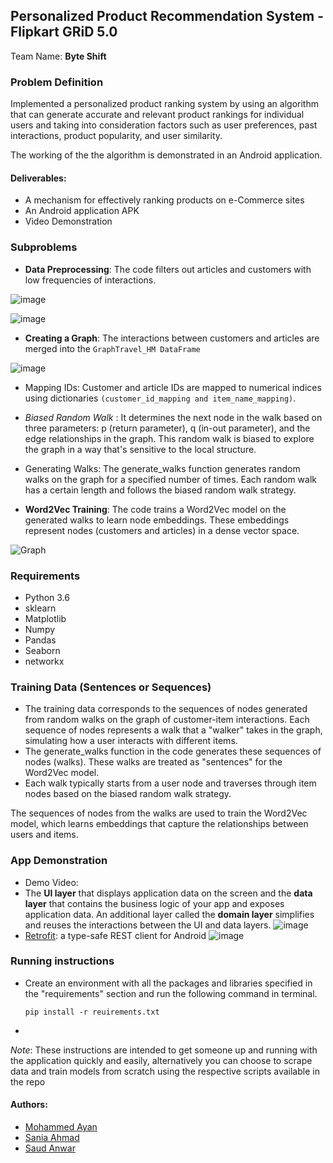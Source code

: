 ## Personalized Product Recommendation System - Flipkart GRiD 5.0

Team Name:  **Byte Shift**

### Problem Definition
Implemented a personalized product ranking system by using an algorithm that can generate accurate and relevant product
rankings for individual users and taking into consideration  factors such as user preferences, past interactions, product popularity, and user similarity. 

The working of the the algorithm is demonstrated in an Android application.

#### Deliverables: 
- A mechanism for effectively ranking products on e-Commerce sites
- An Android application APK
- Video Demonstration  

### Subproblems
- **Data Preprocessing**: The code filters out articles and customers with low frequencies of interactions.

![image](https://github.com/saniaahmad6/new/assets/94756953/de5adbf9-ffbc-44cc-aac0-5381a161dbde)

![image](https://github.com/saniaahmad6/new/assets/94756953/caf5dbed-bd14-4f8a-8a26-d0369b8729fb)

- **Creating a Graph**: The interactions between customers and articles are merged into the `GraphTravel_HM DataFrame`


![image](https://github.com/saniaahmad6/new/assets/94756953/cdb650e1-c3d3-4511-9eec-315ce3604da6)


- Mapping IDs: Customer and article IDs are mapped to numerical indices using dictionaries `(customer_id_mapping and item_name_mapping)`.

- *Biased Random Walk* : It determines the next node in the walk based on three parameters: p (return parameter), q (in-out parameter), and the edge relationships in the graph. This random walk is biased to explore the graph in a way that's sensitive to the local structure.

- Generating Walks: The generate_walks function generates random walks on the graph for a specified number of times. Each random walk has a certain length and follows the biased random walk strategy.

- **Word2Vec Training**: The code trains a Word2Vec model on the generated walks to learn node embeddings. These embeddings represent nodes (customers and articles) in a dense vector space.

![Graph](https://github.com/saniaahmad6/new/assets/94756953/24eb970c-0b22-4278-a602-855f1e1febbe)


### Requirements 
 - Python 3.6
 - sklearn
 - Matplotlib
 - Numpy
 - Pandas
 - Seaborn
 - networkx

### Training Data (Sentences or Sequences)
- The training data corresponds to the sequences of nodes generated from random walks on the graph of customer-item interactions. Each sequence of nodes represents a walk that a "walker" takes in the graph, simulating how a user interacts with different items.
- The generate_walks function in the code generates these sequences of nodes (walks). These walks are treated as "sentences" for the Word2Vec model.
- Each walk typically starts from a user node and traverses through item nodes based on the biased random walk strategy.

The sequences of nodes from the walks are used to train the Word2Vec model, which learns embeddings that capture the relationships between users and items.

### App Demonstration
- Demo Video: 
- The **UI layer** that displays application data on the screen and the **data layer** that contains the business logic of your app and exposes application data. An additional layer called the **domain layer** simplifies and reuses the interactions between the UI and data layers.
![image](https://github.com/saniaahmad6/new/assets/94756953/e7f3b0fa-0929-4e40-9f86-48084aa23f4f)
- [Retrofit](https://square.github.io/retrofit/): a type-safe REST client for Android
![image](https://github.com/saniaahmad6/new/assets/94756953/baf81d95-2341-49db-82f8-514b7d62ee76)

### Running instructions
- Create an environment with all the packages and libraries specified in the "requirements" section and run the following command in terminal.

    ```
    pip install -r reuirements.txt

    ```



- 

*Note*: These instructions are intended to get someone up and running with the application quickly and easily, alternatively you can choose to scrape data and train models from scratch using the respective scripts available in the repo


#### Authors: 
- [Mohammed Ayan](https://github.com/AyanChaudhary)
- [Sania Ahmad](https://github.com/saniaahmad6)
- [Saud Anwar](https://github.com/saudAnwar786)
